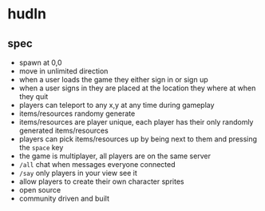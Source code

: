 # hudln

## spec

- spawn at 0,0
- move in unlimited direction
- when a user loads the game they either sign in or sign up
- when a user signs in they are placed at the location they where at when they quit
- players can teleport to any x,y at any time during gameplay 
- items/resources randomy generate
- items/resources are player unique, each player has their only randomly generated items/resources
- players can pick items/resources up by being next to them and pressing the `space` key
- the game is multiplayer, all players are on the same server
- `/all` chat when messages everyone connected
- `/say` only players in your view see it
- allow players to create their own character sprites
- open source
- community driven and built
